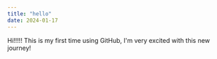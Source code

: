```yaml
---
title: "hello"
date: 2024-01-17
---
```


Hi!!!!! This is my first time using GitHub, I'm very excited with this new journey!
